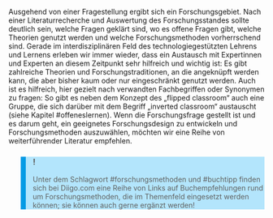 <!-- filename: 06_Zur_Wahl_geeigneter_Forschungsmethode.md -->
<!-- title: Zur Wahl geeigneter Forschungsmethode -->

Ausgehend von einer Fragestellung ergibt sich ein Forschungsgebiet. Nach einer Literaturrecherche und Auswertung des Forschungsstandes sollte deutlich sein, welche Fragen geklärt sind, wo es offene Fragen gibt, welche Theorien genutzt werden und welche Forschungsmethoden vorherrschend sind. Gerade im interdisziplinären Feld des technologiegestützten Lehrens und Lernens erleben wir immer wieder, dass ein Austausch mit Expertinnen und Experten an diesem Zeitpunkt sehr hilfreich und wichtig ist: Es gibt zahlreiche Theorien und Forschungstraditionen, an die angeknüpft werden kann, die aber bisher kaum oder nur eingeschränkt genutzt werden. Auch ist es hilfreich, hier gezielt nach verwandten Fachbegriffen oder Synonymen zu fragen: So gibt es neben dem Konzept des „flipped classroom“ auch eine Gruppe, die sich darüber mit dem Begriff „inverted classroom“ austauscht (siehe Kapitel #offeneslernen). Wenn die Forschungsfrage gestellt ist und es darum geht, ein geeignetes Forschungsdesign zu entwickeln und Forschungsmethoden auszuwählen, möchten wir eine Reihe von weiterführender Literatur empfehlen.

<blockquote style="background: #B3E5FC; border-left: 10px solid #039BE5">

### !

Unter dem Schlagwort #forschungsmethoden und #buchtipp finden sich bei Diigo.com eine Reihe von Links auf Buchempfehlungen rund um Forschungsmethoden, die im Themenfeld eingesetzt werden können; sie können auch gerne ergänzt werden!

</blockquote>
